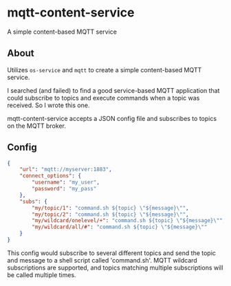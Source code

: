 # mqtt-content-service
A simple content-based MQTT service

## About

Utilizes `os-service` and `mqtt` to create a simple content-based MQTT service.

I searched (and failed) to find a good service-based MQTT application that could subscribe to topics and execute commands when a topic was received. So I wrote this one.

mqtt-content-service accepts a JSON config file and subscribes to topics on the MQTT broker.

## Config

```json
{
    "url": "mqtt://myserver:1883",
    "connect_options": {
        "username": "my_user",
        "password": "my_pass"
    },
    "subs": {
        "my/topic/1": "command.sh ${topic} \"${message}\"",
        "my/topic/2": "command.sh ${topic} \"${message}\"",
        "my/wildcard/onelevel/+": "command.sh ${topic} \"${message}\"",
        "my/wildcard/all/#": "command.sh ${topic} \"${message}\""
    }
}
```     

This config would subscribe to several different topics and send the topic and message to a shell script called 'command.sh'.
MQTT wildcard subscriptions are supported, and topics matching multiple subscriptions will be called multiple times.

